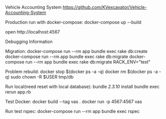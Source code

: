 Vehicle Accounting System
https://github.com/KVexcavator/Vehicle-Accounting-System

Production run with docker-compose:
docker-compose up --build

open http://localhost:4567


Debugging Information

Migration:
docker-compose run --rm app bundle exec rake db:create
docker-compose run --rm app bundle exec rake db:migrate
docker-compose run --rm app bundle exec rake db:migrate RACK_ENV="test"

Problem rebuild:
docker stop $(docker ps -a -q)
docker rm $(docker ps -a -q)
sudo chown -R $USER tmp/db

Run local(need reset with local database):
bundle _2.3.10_ install
bundle exec rerun app.rb

Test Docker:
docker build --tag vas .
docker run -p 4567:4567 vas

Run test rspec:
docker-compose run --rm app bundle exec rspec
